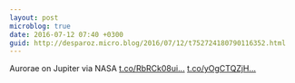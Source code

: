 ```yaml
---
layout: post
microblog: true
date: 2016-07-12 07:40 +0300
guid: http://desparoz.micro.blog/2016/07/12/t752724180790116352.html
---
```

Aurorae on Jupiter  via NASA [t.co/RbRCk08ui...](https://t.co/RbRCk08uia) [t.co/yOgCTQZjH...](https://t.co/yOgCTQZjHx)
